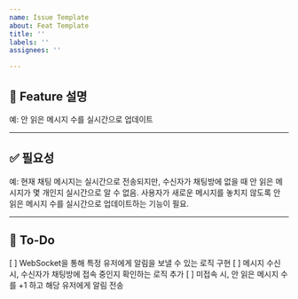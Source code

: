 ```yaml
---
name: Issue Template
about: Feat Template
title: ''
labels: ''
assignees: ''

---
```


## 📌 Feature 설명
<!-- 추가하려는 기능을 간단히 설명 -->
예: 안 읽은 메시지 수를 실시간으로 업데이트

---

## ✅ 필요성
<!-- 왜 이 기능이 필요한지, 어떤 문제를 해결하는지 설명 -->
예: 현재 채팅 메시지는 실시간으로 전송되지만, 수신자가 채팅방에 없을 때 안 읽은 메시지가 몇 개인지 실시간으로 알 수 없음. 사용자가 새로운 메시지를 놓치지 않도록 안 읽은 메시지 수를 실시간으로 업데이트하는 기능이 필요.

---

## 📝 To-Do
<!-- 구현할 기능의 상세 내용 설명 -->
[ ] WebSocket을 통해 특정 유저에게 알림을 보낼 수 있는 로직 구현
[ ] 메시지 수신 시, 수신자가 채팅방에 접속 중인지 확인하는 로직 추가
[ ] 미접속 시, 안 읽은 메시지 수를 +1 하고 해당 유저에게 알림 전송
